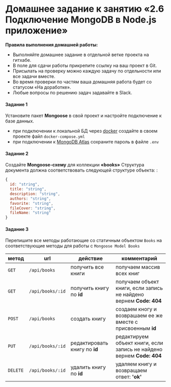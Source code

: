 # Домашнее задание к занятию «2.6 Подключение MongoDB в Node.js приложение»

**Правила выполнения домашней работы:**

- Выполняйте домашнее задание в отдельной ветке проекта на гитхабе.
- В поле для сдачи работы прикрепите ссылку на ваш проект в Git.
- Присылать на проверку можно каждую задачу по отдельности или все задачи вместе.
- Во время проверки по частям ваша домашняя работа будет со статусом «На доработке».
- Любые вопросы по решению задач задавайте в Slack.

#### Задание 1

Установите пакет **Mongoose** в свой проект и настройте подключение к базе данных.

- при подключении к локальной БД через [docker](https://hub.docker.com/_/mongo) создайте в своем проекте файл `docker-compose.yml`
- при подключении к [MongoDB Atlas](mongo-atlas.md) сохраните пароль в файле `.env`

#### Задание 2

Создайте **Mongoose-схему** для коллекции **«books»**
Структура документа должна соответствовать следующей структуре объекта:
:

```javascript
{
  id: "string",
  title: "string",
  description: "string",
  authors: "string",
  favorite: "string",
  fileCover: "string",
  fileName: "string"
}
```

#### Задание 3

Перепишите все методы работающие со статичным объектом `Books` на соответствующие методы для работы с `Mongoose Model Books`

| метод    | url              | действие                      | комментарий                                                           |
| -------- | ---------------- | ----------------------------- | --------------------------------------------------------------------- |
| `GET`    | `/api/books`     | получить все книги            | получаем массив всех книг                                             |
| `GET`    | `/api/books/:id` | получить книгу по **id**      | получаем объект книги, если запись не найдено вернем **Code: 404**    |
| `POST`   | `/api/books`     | создать книгу                 | создаем кногу и возврашаем ее же вместе с присвоенным **id**          |
| `PUT`    | `/api/books/:id` | редактировать книгу по **id** | редактируем объект книги, если запись не найдено вернем **Code: 404** |
| `DELETE` | `/api/books/:id` | удалить книгу по **id**       | удаляем книгу и возвращаем ответ: **'ok'**                            |
